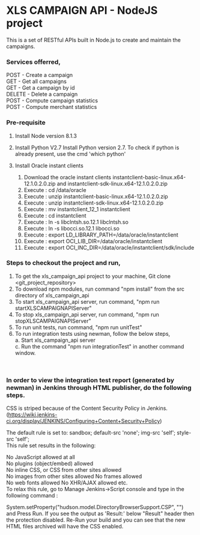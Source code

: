 # XLS CAMPAIGN API - NodeJS project

This is a set of RESTful APIs built in Node.js to create and maintain the campaigns.

### Services offerred,
POST - Create a campaign<br>
GET - Get all campaigns<br>
GET - Get a campaign by id<br>
DELETE - Delete a campaign<br>
POST - Compute campaign statistics<br>
POST - Compute merchant statistics<br>


### Pre-requisite
1. Install Node version 8.1.3

2. Install Python V2.7
	Install Python version 2.7. To check if python is already present, use the cmd 'which python'

3. Install Oracle instant clients
	1.	Download the oracle instant clients instantclient-basic-linux.x64-12.1.0.2.0.zip and instantclient-sdk-linux.x64-12.1.0.2.0.zip
	2.	Execute : cd /data/oracle
	3.	Execute : unzip instantclient-basic-linux.x64-12.1.0.2.0.zip
	4.	Execute : unzip instantclient-sdk-linux.x64-12.1.0.2.0.zip
	5.	Execute : mv instantclient_12_1 instantclient
	6.	Execute : cd instantclient
	7.	Execute : ln -s libclntsh.so.12.1 libclntsh.so
	8.	Execute : ln -s libocci.so.12.1 libocci.so
	9.	Execute : export LD_LIBRARY_PATH=/data/oracle/instantclient
	10.	Execute : export OCI_LIB_DIR=/data/oracle/instantclient
	11.	Execute : export OCI_INC_DIR=/data/oracle/instantclient/sdk/include


### Steps to checkout the project and run,

1. To get the xls_campaign_api project to your machine, Git clone <git_project_repository> <br>
2. To download npm modules, run command "npm install" from the src directory of xls_campaign_api <br>
3. To start xls_campaign_api server, run command, "npm run startXLSCAMPAIGNAPIServer" <br>
4. To stop xls_campaign_api server, run command, "npm run stopXLSCAMPAIGNAPIServer" <br>
5. To run unit tests, run command, "npm run unitTest" <br>
6. To run integration tests using newman, follow the below steps, <br>
    a. Start xls_campaign_api server <br>
    c. Run the command "npm run integrationTest" in another command window. 
<br>



### In order to view the integration test report (generated by newman) in Jenkins through HTML publisher, do the following steps.

CSS is striped because of the Content Security Policy in Jenkins. (https://wiki.jenkins-ci.org/display/JENKINS/Configuring+Content+Security+Policy) <br>

The default rule is set to: sandbox; default-src 'none'; img-src 'self'; style-src 'self'; <br>
This rule set results in the following: <br>

No JavaScript allowed at all <br>
No plugins (object/embed) allowed <br>
No inline CSS, or CSS from other sites allowed <br>
No images from other sites allowed No frames allowed <br>
No web fonts allowed No XHR/AJAX allowed etc. <br>
To relax this rule, go to Manage Jenkins->Script console and type in the following command : <br>

System.setProperty("hudson.model.DirectoryBrowserSupport.CSP", "") <br>
and Press Run. If you see the output as 'Result:' below "Result" header then the protection disabled. Re-Run your build and you can see that the new HTML files archived will have the CSS enabled. <br>
